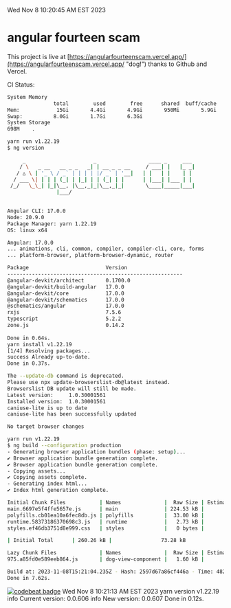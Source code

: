 Wed Nov  8 10:20:45 AM EST 2023

# angular fourteen scam


This project is live at [https://angularfourteenscam.vercel.app/](https://angularfourteenscam.vercel.app/ "dog!") thanks to Github and Vercel.

CI Status: 

```bash
System Memory
               total        used        free      shared  buff/cache   available
Mem:            15Gi       4.4Gi       4.9Gi       950Mi       5.9Gi       9.6Gi
Swap:          8.0Gi       1.7Gi       6.3Gi
System Storage
698M	.
```
```bash
yarn run v1.22.19
$ ng version

     _                      _                 ____ _     ___
    / \   _ __   __ _ _   _| | __ _ _ __     / ___| |   |_ _|
   / △ \ | '_ \ / _` | | | | |/ _` | '__|   | |   | |    | |
  / ___ \| | | | (_| | |_| | | (_| | |      | |___| |___ | |
 /_/   \_\_| |_|\__, |\__,_|_|\__,_|_|       \____|_____|___|
                |___/
    

Angular CLI: 17.0.0
Node: 20.9.0
Package Manager: yarn 1.22.19
OS: linux x64

Angular: 17.0.0
... animations, cli, common, compiler, compiler-cli, core, forms
... platform-browser, platform-browser-dynamic, router

Package                         Version
---------------------------------------------------------
@angular-devkit/architect       0.1700.0
@angular-devkit/build-angular   17.0.0
@angular-devkit/core            17.0.0
@angular-devkit/schematics      17.0.0
@schematics/angular             17.0.0
rxjs                            7.5.6
typescript                      5.2.2
zone.js                         0.14.2
    
Done in 0.64s.
yarn install v1.22.19
[1/4] Resolving packages...
success Already up-to-date.
Done in 0.37s.
```
```bash
The --update-db command is deprecated.
Please use npx update-browserslist-db@latest instead.
Browserslist DB update will still be made.
Latest version:     1.0.30001561
Installed version:  1.0.30001561
caniuse-lite is up to date
caniuse-lite has been successfully updated

No target browser changes
```
```bash
yarn run v1.22.19
$ ng build --configuration production
- Generating browser application bundles (phase: setup)...
✔ Browser application bundle generation complete.
✔ Browser application bundle generation complete.
- Copying assets...
✔ Copying assets complete.
- Generating index html...
✔ Index html generation complete.

Initial Chunk Files           | Names              |  Raw Size | Estimated Transfer Size
main.6697e5f4ffe5657e.js      | main               | 224.53 kB |                61.35 kB
polyfills.cb01ea10a6fec8db.js | polyfills          |  33.00 kB |                10.66 kB
runtime.58373186370698c3.js   | runtime            |   2.73 kB |                 1.28 kB
styles.ef46db3751d8e999.css   | styles             |   0 bytes |                       -

| Initial Total      | 260.26 kB |                73.28 kB

Lazy Chunk Files              | Names              |  Raw Size | Estimated Transfer Size
975.a85fd0e589eeb864.js       | dog-view-component |   1.60 kB |               804 bytes

Build at: 2023-11-08T15:21:04.235Z - Hash: 2597d67a86cf446a - Time: 4821ms
Done in 7.62s.
```
[![codebeat badge](https://codebeat.co/badges/8cb3c84a-d002-4f78-98dd-3540260c751a)](https://codebeat.co/projects/github-com-kfedora-angularfourteenscam-master)
Wed Nov  8 10:21:13 AM EST 2023
yarn version v1.22.19
info Current version: 0.0.606
info New version: 0.0.607
Done in 0.12s.
